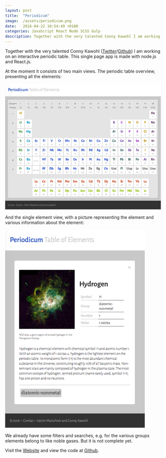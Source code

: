 ```yaml
---
layout: post
title:  "Periodicum"
image:  /assets/periodicum.png
date:   2016-04-22 10:54:49 +0100
categories: JavaScript React Node SCSS Gulp
description: Together with the very talented Conny Kawohl I am working on an interactive periodic table.
---
```


Together with the very talented Conny Kawohl ([Twitter][conny-twitter]/[Github][conny-github]) I am working on an interactive periodic table. This single page app is made with node.js and React.js.

At the moment it consists of two main views. The periodic table overview, presenting all the elements:

![periodicum screenshot](/assets/periodicum.png)

And the single element view, with a picture representing the element and various information about the element:

![periodicum screenshot](/assets/periodicum2.png)

We already have some filters and searches, e.g. for the various groups elements belong to like noble gases. But it is not complete yet.

Visit the [Website][periodicum] and view the code at [Github][periodicum-github].

[periodicum]: http://periodicum.herokuapp.com/
[periodicum-github]: https://github.com/supernoir/periodicum
[conny-twitter]: https://twitter.com/ckawohl
[conny-github]: https://github.com/supernoir
